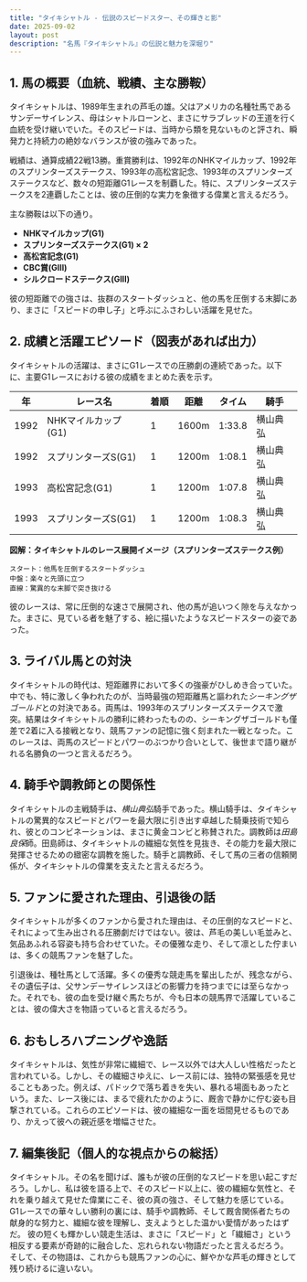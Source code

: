 ```yaml
---
title: "タイキシャトル - 伝説のスピードスター、その輝きと影"
date: 2025-09-02
layout: post
description: "名馬『タイキシャトル』の伝説と魅力を深堀り"
---
```


## 1. 馬の概要（血統、戦績、主な勝鞍）

タイキシャトルは、1989年生まれの芦毛の雄。父はアメリカの名種牡馬であるサンデーサイレンス、母はシャトルローンと、まさにサラブレッドの王道を行く血統を受け継いでいた。そのスピードは、当時から類を見ないものと評され、瞬発力と持続力の絶妙なバランスが彼の強みであった。

戦績は、通算成績22戦13勝。重賞勝利は、1992年のNHKマイルカップ、1992年のスプリンターズステークス、1993年の高松宮記念、1993年のスプリンターズステークスなど、数々の短距離G1レースを制覇した。特に、スプリンターズステークスを2連覇したことは、彼の圧倒的な実力を象徴する偉業と言えるだろう。

主な勝鞍は以下の通り。

* **NHKマイルカップ(G1)**
* **スプリンターズステークス(G1) × 2**
* **高松宮記念(G1)**
* **CBC賞(GIII)**
* **シルクロードステークス(GIII)**

彼の短距離での強さは、抜群のスタートダッシュと、他の馬を圧倒する末脚にあり、まさに「スピードの申し子」と呼ぶにふさわしい活躍を見せた。


## 2. 成績と活躍エピソード（図表があれば出力）

タイキシャトルの活躍は、まさにG1レースでの圧勝劇の連続であった。以下に、主要G1レースにおける彼の成績をまとめた表を示す。

| 年 | レース名          | 着順 | 距離 | タイム      | 騎手     |
|----|-------------------|-----|-----|------------|----------|
| 1992 | NHKマイルカップ(G1) | 1   | 1600m| 1:33.8     | 横山典弘 |
| 1992 | スプリンターズS(G1)| 1   | 1200m| 1:08.1     | 横山典弘 |
| 1993 | 高松宮記念(G1)   | 1   | 1200m| 1:07.8     | 横山典弘 |
| 1993 | スプリンターズS(G1)| 1   | 1200m| 1:08.3     | 横山典弘 |


**図解：タイキシャトルのレース展開イメージ（スプリンターズステークス例）**

```
スタート：他馬を圧倒するスタートダッシュ
中盤：楽々と先頭に立つ
直線：驚異的な末脚で突き抜ける
```

彼のレースは、常に圧倒的な速さで展開され、他の馬が追いつく隙を与えなかった。まさに、見ている者を魅了する、絵に描いたようなスピードスターの姿であった。


## 3. ライバル馬との対決

タイキシャトルの時代は、短距離界において多くの強豪がひしめき合っていた。中でも、特に激しく争われたのが、当時最強の短距離馬と謳われた*シーキングザゴールド*との対決である。両馬は、1993年のスプリンターズステークスで激突。結果はタイキシャトルの勝利に終わったものの、シーキングザゴールドも僅差で2着に入る接戦となり、競馬ファンの記憶に強く刻まれた一戦となった。このレースは、両馬のスピードとパワーのぶつかり合いとして、後世まで語り継がれる名勝負の一つと言えるだろう。


## 4. 騎手や調教師との関係性

タイキシャトルの主戦騎手は、*横山典弘*騎手であった。横山騎手は、タイキシャトルの驚異的なスピードとパワーを最大限に引き出す卓越した騎乗技術で知られ、彼とのコンビネーションは、まさに黄金コンビと称賛された。調教師は*田島良保*師。田島師は、タイキシャトルの繊細な気性を見抜き、その能力を最大限に発揮させるための緻密な調教を施した。騎手と調教師、そして馬の三者の信頼関係が、タイキシャトルの偉業を支えたと言えるだろう。


## 5. ファンに愛された理由、引退後の話

タイキシャトルが多くのファンから愛された理由は、その圧倒的なスピードと、それによって生み出される圧勝劇だけではない。彼は、芦毛の美しい毛並みと、気品あふれる容姿も持ち合わせていた。その優雅な走り、そして凛とした佇まいは、多くの競馬ファンを魅了した。

引退後は、種牡馬として活躍。多くの優秀な競走馬を輩出したが、残念ながら、その遺伝子は、父サンデーサイレンスほどの影響力を持つまでには至らなかった。それでも、彼の血を受け継ぐ馬たちが、今も日本の競馬界で活躍していることは、彼の偉大さを物語っていると言えるだろう。


## 6. おもしろハプニングや逸話

タイキシャトルは、気性が非常に繊細で、レース以外では大人しい性格だったと言われている。しかし、その繊細さゆえに、レース前には、独特の緊張感を見せることもあった。例えば、パドックで落ち着きを失い、暴れる場面もあったという。また、レース後には、まるで疲れたかのように、厩舎で静かに佇む姿も目撃されている。これらのエピソードは、彼の繊細な一面を垣間見せるものであり、かえって彼への親近感を増幅させた。


## 7. 編集後記（個人的な視点からの総括）

タイキシャトル。その名を聞けば、誰もが彼の圧倒的なスピードを思い起こすだろう。しかし、私は彼を語る上で、そのスピード以上に、彼の繊細な気性と、それを乗り越えて見せた偉業にこそ、彼の真の強さ、そして魅力を感じている。  G1レースでの華々しい勝利の裏には、騎手や調教師、そして厩舎関係者たちの献身的な努力と、繊細な彼を理解し、支えようとした温かい愛情があったはずだ。  彼の短くも輝かしい競走生活は、まさに「スピード」と「繊細さ」という相反する要素が奇跡的に融合した、忘れられない物語だったと言えるだろう。  そして、その物語は、これからも競馬ファンの心に、鮮やかな芦毛の輝きとして残り続けるに違いない。

